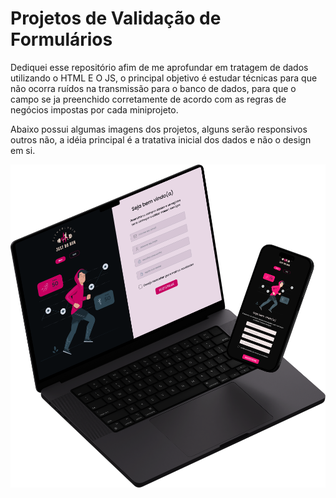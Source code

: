 <h1>Projetos de Validação de Formulários</h1>
<p>Dediquei esse repositório afim de me aprofundar em tratagem de dados utilizando o HTML E O JS,
o principal objetivo é estudar técnicas para que não ocorra ruídos na transmissão para o banco de dados, 
para que o campo se ja preenchido corretamente de acordo com as regras de negócios impostas por cada miniprojeto.
</p>

<p> Abaixo possui algumas imagens dos projetos, alguns serão responsivos outros não, a idéia principal é a tratativa inicial dos dados e não o design em si.</p>
<img src="https://github.com/DanielBorbafs/Forms_and_Validations/blob/main/FitnessRegister/projeto-final.png">
